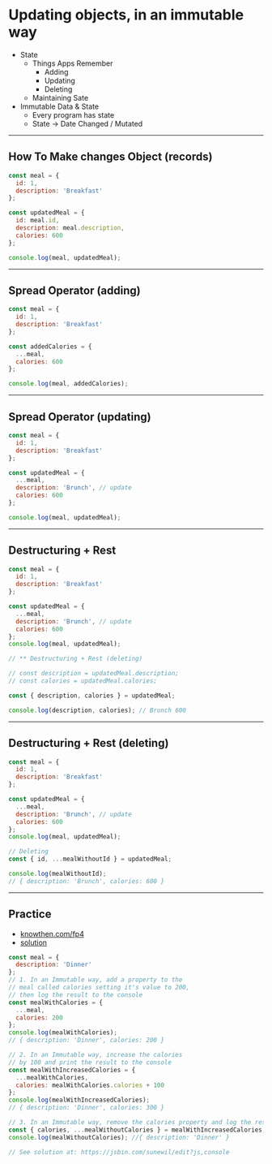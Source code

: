 # Updating objects, in an immutable way

- State
  - Things Apps Remember
    - Adding
    - Updating
    - Deleting
  - Maintaining Sate
- Immutable Data & State
  - Every program has state
  - State -> Date Changed / Mutated

---

## How To Make changes Object (records)

```js
const meal = {
  id: 1,
  description: 'Breakfast'
};

const updatedMeal = {
  id: meal.id,
  description: meal.description,
  calories: 600
};

console.log(meal, updatedMeal);
```

---

## Spread Operator (adding)

```js
const meal = {
  id: 1,
  description: 'Breakfast'
};

const addedCalories = {
  ...meal,
  calories: 600
};

console.log(meal, addedCalories);
```

---

## Spread Operator (updating)

```js
const meal = {
  id: 1,
  description: 'Breakfast'
};

const updatedMeal = {
  ...meal,
  description: 'Brunch', // update
  calories: 600
};

console.log(meal, updatedMeal);
```

---

## Destructuring + Rest

```js
const meal = {
  id: 1,
  description: 'Breakfast'
};

const updatedMeal = {
  ...meal,
  description: 'Brunch', // update
  calories: 600
};
console.log(meal, updatedMeal);

// ** Destructuring + Rest (deleting)

// const description = updatedMeal.description;
// const calories = updatedMeal.calories;

const { description, calories } = updatedMeal;

console.log(description, calories); // Brunch 600
```

---

## Destructuring + Rest (deleting)

```js
const meal = {
  id: 1,
  description: 'Breakfast'
};

const updatedMeal = {
  ...meal,
  description: 'Brunch', // update
  calories: 600
};
console.log(meal, updatedMeal);

// Deleting
const { id, ...mealWithoutId } = updatedMeal;

console.log(mealWithoutId);
// { description: 'Brunch', calories: 600 }
```

---

## Practice

- [knowthen.com/fp4](https://jsbin.com/sudefuc/edit?js,console)
- [solution](https://jsbin.com/sunewil/edit?js,console)

```js
const meal = {
  description: 'Dinner'
};
// 1. In an Immutable way, add a property to the
// meal called calories setting it's value to 200,
// then log the result to the console
const mealWithCalories = {
  ...meal,
  calories: 200
};
console.log(mealWithCalories);
// { description: 'Dinner', calories: 200 }

// 2. In an Immutable way, increase the calories
// by 100 and print the result to the console
const mealWithIncreasedCalories = {
  ...mealWithCalories,
  calories: mealWithCalories.calories + 100
};
console.log(mealWithIncreasedCalories);
// { description: 'Dinner', calories: 300 }

// 3. In an Immutable way, remove the calories property and log the result to the console
const { calories, ...mealWithoutCalories } = mealWithIncreasedCalories;
console.log(mealWithoutCalories); //{ description: 'Dinner' }

// See solution at: https://jsbin.com/sunewil/edit?js,console
```
